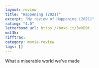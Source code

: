 ```yaml
---
layout: review
title: "Happening (2021)"
excerpt: "My review of Happening (2021)"
rating: "4.0"
letterboxd_url: https://boxd.it/3vVD9t
mst3k:
rifftrax:
category: movie-review
tags: []
---
```


What a miserable world we’ve made
